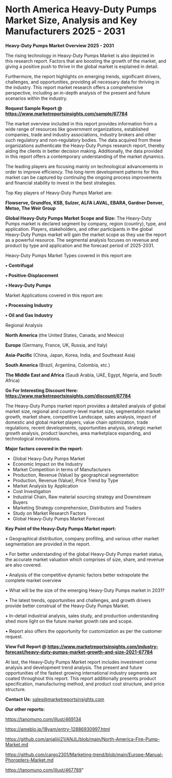 # North America Heavy-Duty Pumps Market Size, Analysis and Key Manufacturers 2025 - 2031

<Strong> Heavy-Duty Pumps Market Overview 2025 - 2031</strong>

The rising technology in Heavy-Duty Pumps Market is also depicted in this research report. Factors that are boosting the growth of the market, and giving a positive push to thrive in the global market is explained in detail.

Furthermore, the report highlights on emerging trends, significant drivers, challenges, and opportunities, providing all necessary data for thriving in the industry. This report market research offers a comprehensive perspective, including an in-depth analysis of the present and future scenarios within the industry.

<strong>Request Sample Report @ <a href=https://www.marketreportsinsights.com/sample/67784>https://www.marketreportsinsights.com/sample/67784</a></strong>

The market overview included in this report provides information from a wide range of resources like government organizations, established companies, trade and industry associations, industry brokers and other such regulatory and non-regulatory bodies. The data acquired from these organizations authenticate the Heavy-Duty Pumps research report, thereby aiding the clients in better decision making. Additionally, the data provided in this report offers a contemporary understanding of the market dynamics.

The leading players are focusing mainly on technological advancements in order to improve efficiency. The long-term development patterns for this market can be captured by continuing the ongoing process improvements and financial stability to invest in the best strategies.

Top Key players of Heavy-Duty Pumps Market are:

<strong>Flowserve, Grundfos, KSB, Sulzer, ALFA LAVAL, EBARA, Gardner Denver, Metso, The Weir Group</strong>

<strong><b>Global Heavy-Duty Pumps Market Scope and Size:</b></strong>
The Heavy-Duty Pumps market is declared segment by company, region (country), type, and application. Players, stakeholders, and other participants in the global Heavy-Duty Pumps market will gain the market scope as they use the report as a powerful resource. The segmental analysis focuses on revenue and product by type and application and the forecast period of 2025-2031.

Heavy-Duty Pumps Market Types covered in this report are:

<strong>• Centrifugal

• Positive-Displacement

• Heavy-Duty Pumps</strong>

Market Applications covered in this report are:

<strong>• Processing Industry

• Oil and Gas Industry</strong> 

Regional Analysis

<strong>North America</strong> (the United States, Canada, and Mexico)

<strong>Europe</strong> (Germany, France, UK, Russia, and Italy)

<strong>Asia-Pacific</strong> (China, Japan, Korea, India, and Southeast Asia)

<strong>South America</strong> (Brazil, Argentina, Colombia, etc.)

<strong>The Middle East and Africa</strong> (Saudi Arabia, UAE, Egypt, Nigeria, and South Africa)

<strong>Go For Interesting Discount Here: <a href=https://www.marketreportsinsights.com/discount/67784>https://www.marketreportsinsights.com/discount/67784</a></strong>

The Heavy-Duty Pumps market report provides a detailed analysis of global market size, regional and country-level market size, segmentation market growth, market share, competitive Landscape, sales analysis, impact of domestic and global market players, value chain optimization, trade regulations, recent developments, opportunities analysis, strategic market growth analysis, product launches, area marketplace expanding, and technological innovations.

<strong><b>Major factors covered in the report:</b></strong>
<ul>
  <li>Global Heavy-Duty Pumps Market </li>
  <li>Economic Impact on the Industry</li>
  <li>Market Competition in terms of Manufacturers</li>
  <li>Production, Revenue (Value) by geographical segmentation</li>
  <li>Production, Revenue (Value), Price Trend by Type</li>
  <li>Market Analysis by Application</li>
  <li>Cost Investigation</li>
  <li>Industrial Chain, Raw material sourcing strategy and Downstream Buyers</li>
  <li>Marketing Strategy comprehension, Distributors and Traders</li>
  <li>Study on Market Research Factors</li>
  <li>Global Heavy-Duty Pumps Market Forecast</li>
</ul>

<strong><b>Key Point of the Heavy-Duty Pumps Market report:</b></strong>

• Geographical distribution, company profiling, and various other market segmentation are provided in the report.

• For better understanding of the global Heavy-Duty Pumps market status, the accurate market valuation which comprises of size, share, and revenue are also covered.

• Analysis of the competitive dynamic factors better extrapolate the complete market overview

• What will be the size of the emerging Heavy-Duty Pumps market in 2031?

• The latest trends, opportunities and challenges, and growth drivers provide better construal of the Heavy-Duty Pumps Market.

• In-detail industrial analysis, sales study, and production understanding shed more light on the future market growth rate and scope.

• Report also offers the opportunity for customization as per the customer request.

<strong><b>View Full Report @ <a href=https://www.marketreportsinsights.com/industry-forecast/heavy-duty-pumps-market-growth-and-size-2021-67784>https://www.marketreportsinsights.com/industry-forecast/heavy-duty-pumps-market-growth-and-size-2021-67784</a></b></strong>


At last, the Heavy-Duty Pumps Market report includes investment come analysis and development trend analysis. The present and future opportunities of the fastest growing international industry segments are coated throughout this report. This report additionally presents product specification, manufacturing method, and product cost structure, and price structure.

<strong>Contact Us:</strong>
sales@marketreportsinsights.com

<strong>Our other reports:</strong>

<a href=https://tanomuno.com/illust/469134>https://tanomuno.com/illust/469134</a>

<a href=https://ameblo.jp/18yam/entry-12886930997.html>https://ameblo.jp/18yam/entry-12886930997.html</a>

<a href=https://github.com/anjaliiii21/ANJL/blob/main/North-America-Fire-Pump-Market.md>https://github.com/anjaliiii21/ANJL/blob/main/North-America-Fire-Pump-Market.md</a>

<a href=https://github.com/cargo2301/Marketing-trend/blob/main/Europe-Manual-Phoropters-Market.md>https://github.com/cargo2301/Marketing-trend/blob/main/Europe-Manual-Phoropters-Market.md</a>

<a href=https://tanomuno.com/illust/467789>https://tanomuno.com/illust/467789</a>"
